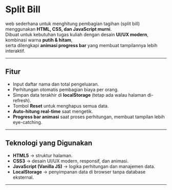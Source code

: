 # Split Bill

web sederhana untuk menghitung pembagian tagihan (split bill) menggunakan **HTML, CSS, dan JavaScript murni**.  
Dibuat untuk kebutuhan tugas kuliah dengan desain **UI/UX modern**, kombinasi warna **putih & hitam**,  
serta dilengkapi **animasi progress bar** yang membuat tampilannya lebih interaktif.

---

## Fitur

- Input daftar nama dan total pengeluaran.
- Perhitungan otomatis pembagian biaya per orang.
- Simpan data terakhir di **localStorage** (tetap ada walau halaman di-refresh).
- Tombol **Reset** untuk menghapus semua data.
- **Auto-hitung real-time** saat mengetik.
- **Progress bar animasi** saat proses perhitungan, membuat tampilan lebih eye-catching.

---

## Teknologi yang Digunakan

- **HTML5** → struktur halaman.
- **CSS3** → desain UI/UX modern, responsif, dan animasi.
- **JavaScript (Vanilla JS)** → logika perhitungan dan manajemen data.
- **LocalStorage** → penyimpanan data di browser tanpa database eksternal.

---


